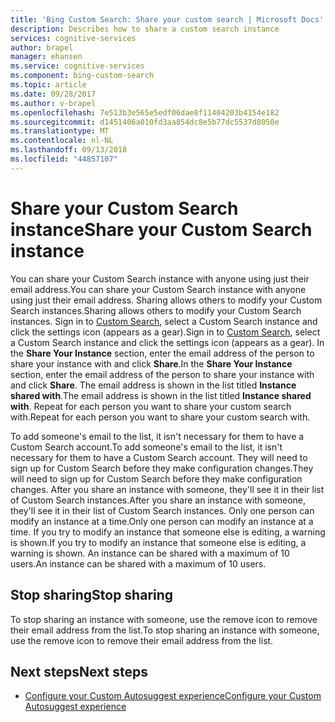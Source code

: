 ```yaml
---
title: 'Bing Custom Search: Share your custom search | Microsoft Docs'
description: Describes how to share a custom search instance
services: cognitive-services
author: brapel
manager: ehansen
ms.service: cognitive-services
ms.component: bing-custom-search
ms.topic: article
ms.date: 09/28/2017
ms.author: v-brapel
ms.openlocfilehash: 7e513b3e565e5edf06dae8f11404203b4154e182
ms.sourcegitcommit: d1451406a010fd3aa854dc8e5b77dc5537d8050e
ms.translationtype: MT
ms.contentlocale: nl-NL
ms.lasthandoff: 09/13/2018
ms.locfileid: "44857107"
---
```

# <a name="share-your-custom-search-instance"></a><span data-ttu-id="e3612-103">Share your Custom Search instance</span><span class="sxs-lookup"><span data-stu-id="e3612-103">Share your Custom Search instance</span></span>
<span data-ttu-id="e3612-104">You can share your Custom Search instance with anyone using just their email address.</span><span class="sxs-lookup"><span data-stu-id="e3612-104">You can share your Custom Search instance with anyone using just their email address.</span></span> <span data-ttu-id="e3612-105">Sharing allows others to modify your Custom Search instances.</span><span class="sxs-lookup"><span data-stu-id="e3612-105">Sharing allows others to modify your Custom Search instances.</span></span> <span data-ttu-id="e3612-106">Sign in to [Custom Search](https://customsearch.ai), select a Custom Search instance and click the settings icon (appears as a gear).</span><span class="sxs-lookup"><span data-stu-id="e3612-106">Sign in to [Custom Search](https://customsearch.ai), select a Custom Search instance and click the settings icon (appears as a gear).</span></span> <span data-ttu-id="e3612-107">In the **Share Your Instance** section, enter the email address of the person to share your instance with and click **Share**.</span><span class="sxs-lookup"><span data-stu-id="e3612-107">In the **Share Your Instance** section, enter the email address of the person to share your instance with and click **Share**.</span></span> <span data-ttu-id="e3612-108">The email address is shown in the list titled **Instance shared with**.</span><span class="sxs-lookup"><span data-stu-id="e3612-108">The email address is shown in the list titled **Instance shared with**.</span></span> <span data-ttu-id="e3612-109">Repeat for each person you want to share your custom search with.</span><span class="sxs-lookup"><span data-stu-id="e3612-109">Repeat for each person you want to share your custom search with.</span></span> 

<span data-ttu-id="e3612-110">To add someone's email to the list, it isn't necessary for them to have a Custom Search account.</span><span class="sxs-lookup"><span data-stu-id="e3612-110">To add someone's email to the list, it isn't necessary for them to have a Custom Search account.</span></span> <span data-ttu-id="e3612-111">They will need to sign up for Custom Search before they make configuration changes.</span><span class="sxs-lookup"><span data-stu-id="e3612-111">They will need to sign up for Custom Search before they make configuration changes.</span></span> <span data-ttu-id="e3612-112">After you share an instance with someone, they'll see it in their list of Custom Search instances.</span><span class="sxs-lookup"><span data-stu-id="e3612-112">After you share an instance with someone, they'll see it in their list of Custom Search instances.</span></span> <span data-ttu-id="e3612-113">Only one person can modify an instance at a time.</span><span class="sxs-lookup"><span data-stu-id="e3612-113">Only one person can modify an instance at a time.</span></span> <span data-ttu-id="e3612-114">If you try to modify an instance that someone else is editing, a warning is shown.</span><span class="sxs-lookup"><span data-stu-id="e3612-114">If you try to modify an instance that someone else is editing, a warning is shown.</span></span> <span data-ttu-id="e3612-115">An instance can be shared with a maximum of 10 users.</span><span class="sxs-lookup"><span data-stu-id="e3612-115">An instance can be shared with a maximum of 10 users.</span></span>

## <a name="stop-sharing"></a><span data-ttu-id="e3612-116">Stop sharing</span><span class="sxs-lookup"><span data-stu-id="e3612-116">Stop sharing</span></span>
<span data-ttu-id="e3612-117">To stop sharing an instance with someone, use the remove icon to remove their email address from the list.</span><span class="sxs-lookup"><span data-stu-id="e3612-117">To stop sharing an instance with someone, use the remove icon to remove their email address from the list.</span></span>

## <a name="next-steps"></a><span data-ttu-id="e3612-118">Next steps</span><span class="sxs-lookup"><span data-stu-id="e3612-118">Next steps</span></span>

- [<span data-ttu-id="e3612-119">Configure your Custom Autosuggest experience</span><span class="sxs-lookup"><span data-stu-id="e3612-119">Configure your Custom Autosuggest experience</span></span>](define-custom-suggestions.md)